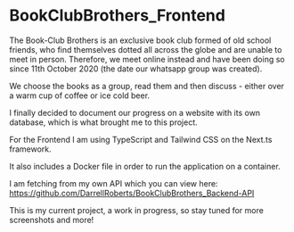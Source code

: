 # BookClubBrothers_Frontend

The Book-Club Brothers is an exclusive book club formed of old school friends, who find themselves dotted all across the globe and are unable to meet in person. Therefore, we meet online instead and have been doing so since 11th October 2020 (the date our whatsapp group was created). 

We choose the books as a group, read them and then discuss - either over a warm cup of coffee or ice cold beer.

I finally decided to document our progress on a website with its own database, which is what brought me to this project.

For the Frontend I am using TypeScript and Tailwind CSS on the Next.ts framework.

It also includes a Docker file in order to run the application on a container.

I am fetching from my own API which you can view here: https://github.com/DarrellRoberts/BookClubBrothers_Backend-API

This is my current project, a work in progress, so stay tuned for more screenshots and more!
